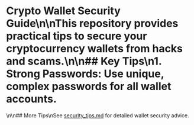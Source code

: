 # Crypto Wallet Security Guide\n\nThis repository provides practical tips to secure your cryptocurrency wallets from hacks and scams.\n\n## Key Tips\n1. **Strong Passwords**: Use unique, complex passwords for all wallet accounts.
\n\n## More Tips\nSee [security_tips.md](security_tips.md) for detailed wallet security advice.
